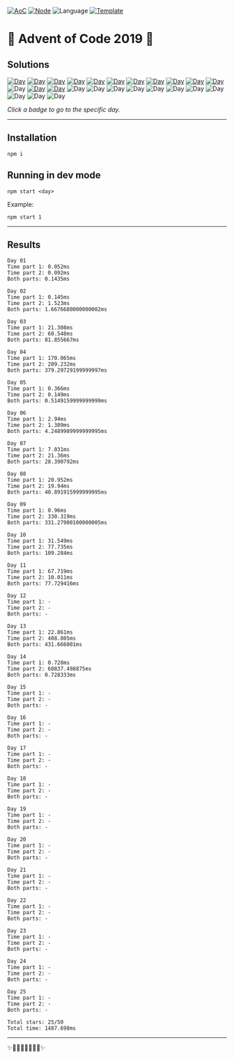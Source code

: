 <!-- Entries between SOLUTIONS and RESULTS tags are auto-generated -->

[![AoC](https://badgen.net/badge/AoC/2019/blue)](https://adventofcode.com/2019)
[![Node](https://badgen.net/badge/Node/v16.13.0+/blue)](https://nodejs.org/en/download/)
![Language](https://badgen.net/badge/Language/JavaScript/blue)
[![Template](https://badgen.net/badge/Template/aocrunner/blue)](https://github.com/caderek/aocrunner)

# 🎄 Advent of Code 2019 🎄

## Solutions

<!--SOLUTIONS-->

[![Day](https://badgen.net/badge/01/%E2%98%85%E2%98%85/green)](src/day01)
[![Day](https://badgen.net/badge/02/%E2%98%85%E2%98%85/green)](src/day02)
[![Day](https://badgen.net/badge/03/%E2%98%85%E2%98%85/green)](src/day03)
[![Day](https://badgen.net/badge/04/%E2%98%85%E2%98%85/green)](src/day04)
[![Day](https://badgen.net/badge/05/%E2%98%85%E2%98%85/green)](src/day05)
[![Day](https://badgen.net/badge/06/%E2%98%85%E2%98%85/green)](src/day06)
[![Day](https://badgen.net/badge/07/%E2%98%85%E2%98%85/green)](src/day07)
[![Day](https://badgen.net/badge/08/%E2%98%85%E2%98%85/green)](src/day08)
[![Day](https://badgen.net/badge/09/%E2%98%85%E2%98%85/green)](src/day09)
[![Day](https://badgen.net/badge/10/%E2%98%85%E2%98%85/green)](src/day10)
[![Day](https://badgen.net/badge/11/%E2%98%85%E2%98%85/green)](src/day11)
![Day](https://badgen.net/badge/12/%E2%98%86%E2%98%86/gray)
[![Day](https://badgen.net/badge/13/%E2%98%85%E2%98%85/green)](src/day13)
[![Day](https://badgen.net/badge/14/%E2%98%85%E2%98%86/green)](src/day14)
![Day](https://badgen.net/badge/15/%E2%98%86%E2%98%86/gray)
![Day](https://badgen.net/badge/16/%E2%98%86%E2%98%86/gray)
![Day](https://badgen.net/badge/17/%E2%98%86%E2%98%86/gray)
![Day](https://badgen.net/badge/18/%E2%98%86%E2%98%86/gray)
![Day](https://badgen.net/badge/19/%E2%98%86%E2%98%86/gray)
![Day](https://badgen.net/badge/20/%E2%98%86%E2%98%86/gray)
![Day](https://badgen.net/badge/21/%E2%98%86%E2%98%86/gray)
![Day](https://badgen.net/badge/22/%E2%98%86%E2%98%86/gray)
![Day](https://badgen.net/badge/23/%E2%98%86%E2%98%86/gray)
![Day](https://badgen.net/badge/24/%E2%98%86%E2%98%86/gray)
![Day](https://badgen.net/badge/25/%E2%98%86%E2%98%86/gray)

<!--/SOLUTIONS-->

_Click a badge to go to the specific day._

---

## Installation

```
npm i
```

## Running in dev mode

```
npm start <day>
```

Example:

```
npm start 1
```

---

## Results

<!--RESULTS-->

```
Day 01
Time part 1: 0.052ms
Time part 2: 0.092ms
Both parts: 0.1435ms
```

```
Day 02
Time part 1: 0.145ms
Time part 2: 1.523ms
Both parts: 1.6676680000000002ms
```

```
Day 03
Time part 1: 21.308ms
Time part 2: 60.548ms
Both parts: 81.855667ms
```

```
Day 04
Time part 1: 170.065ms
Time part 2: 209.232ms
Both parts: 379.29729199999997ms
```

```
Day 05
Time part 1: 0.366ms
Time part 2: 0.149ms
Both parts: 0.5149159999999999ms
```

```
Day 06
Time part 1: 2.94ms
Time part 2: 1.309ms
Both parts: 4.2489989999999995ms
```

```
Day 07
Time part 1: 7.031ms
Time part 2: 21.36ms
Both parts: 28.390792ms
```

```
Day 08
Time part 1: 20.952ms
Time part 2: 19.94ms
Both parts: 40.891915999999995ms
```

```
Day 09
Time part 1: 0.96ms
Time part 2: 330.319ms
Both parts: 331.27900100000005ms
```

```
Day 10
Time part 1: 31.549ms
Time part 2: 77.735ms
Both parts: 109.284ms
```

```
Day 11
Time part 1: 67.719ms
Time part 2: 10.011ms
Both parts: 77.729416ms
```

```
Day 12
Time part 1: -
Time part 2: -
Both parts: -
```

```
Day 13
Time part 1: 22.861ms
Time part 2: 408.805ms
Both parts: 431.666001ms
```

```
Day 14
Time part 1: 0.728ms
Time part 2: 60837.498875ms
Both parts: 0.728333ms
```

```
Day 15
Time part 1: -
Time part 2: -
Both parts: -
```

```
Day 16
Time part 1: -
Time part 2: -
Both parts: -
```

```
Day 17
Time part 1: -
Time part 2: -
Both parts: -
```

```
Day 18
Time part 1: -
Time part 2: -
Both parts: -
```

```
Day 19
Time part 1: -
Time part 2: -
Both parts: -
```

```
Day 20
Time part 1: -
Time part 2: -
Both parts: -
```

```
Day 21
Time part 1: -
Time part 2: -
Both parts: -
```

```
Day 22
Time part 1: -
Time part 2: -
Both parts: -
```

```
Day 23
Time part 1: -
Time part 2: -
Both parts: -
```

```
Day 24
Time part 1: -
Time part 2: -
Both parts: -
```

```
Day 25
Time part 1: -
Time part 2: -
Both parts: -
```

```
Total stars: 25/50
Total time: 1487.698ms
```

<!--/RESULTS-->

---

✨🎄🎁🎄🎅🎄🎁🎄✨
